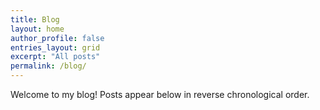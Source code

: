 ```yaml
---
title: Blog
layout: home
author_profile: false
entries_layout: grid
excerpt: "All posts"
permalink: /blog/
---
```


Welcome to my blog! Posts appear below in reverse chronological order.
